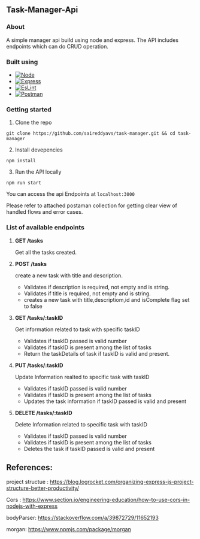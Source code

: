 ## Task-Manager-Api

### About

A simple manager api build using node and express. The API includes endpoints which can do CRUD operation.

### Built using

- [![Node][Node.js]][Node-url]
- [![Express][express.js]][express-url]
- [![EsLint][eslint.js]][eslint-url]
- [![Postman][postman.js]][postman-url]

### Getting started

1. Clone the repo

```
git clone https://github.com/saireddyavs/task-manager.git && cd task-manager
```

2. Install devepencies

```
npm install
```

3. Run the API locally

```
npm run start
```

You can access the api Endpoints at `localhost:3000`

Please refer to attached postaman collection for getting clear view of handled flows and error cases.

### List of available endpoints

1. **GET /tasks**

   Get all the tasks created.

2. **POST /tasks**

   create a new task with title and description.

   - Validates if description is required, not empty and is string.
   - Validates if title is required, not empty and is string.
   - creates a new task with title,descriptiom,id and isComplete flag set to false

3. **GET /tasks/:taskID**

   Get information related to task with specific taskID

   - Validates if taskID passed is valid number
   - Validates if taskID is present among the list of tasks
   - Return the taskDetails of task if taskID is valid and present.

4. **PUT /tasks/:taskID**

   Update Information realted to specific task with taskID

   - Validates if taskID passed is valid number
   - Validates if taskID is present among the list of tasks
   - Updates the task information if taskID passed is valid and present

5. **DELETE /tasks/:taskID**

   Delete Information related to specific task with taskID

   - Validates if taskID passed is valid number
   - Validates if taskID is present among the list of tasks
   - Deletes the task if taskID passed is valid and present

## References:

project structue : https://blog.logrocket.com/organizing-express-js-project-structure-better-productivity/

Cors : https://www.section.io/engineering-education/how-to-use-cors-in-nodejs-with-express

bodyParser: https://stackoverflow.com/a/39872729/11652193

morgan: https://www.npmjs.com/package/morgan

[Node.js]: https://img.shields.io/badge/node.js-6DA55F?style=for-the-badge&logo=node.js&logoColor=white
[Node-url]: https://nodejs.org/en
[express.js]: https://img.shields.io/badge/express.js-%23404d59.svg?style=for-the-badge&logo=express&logoColor=%2361DAFB
[express-url]: https://expressjs.com/
[eslint.js]: https://img.shields.io/badge/ESLint-4B3263?style=for-the-badge&logo=eslint&logoColor=white
[eslint-url]: https://eslint.org/
[postman.js]: https://img.shields.io/badge/Postman-FF6C37?style=for-the-badge&logo=postman&logoColor=white
[postman-url]: https://www.postman.com/
